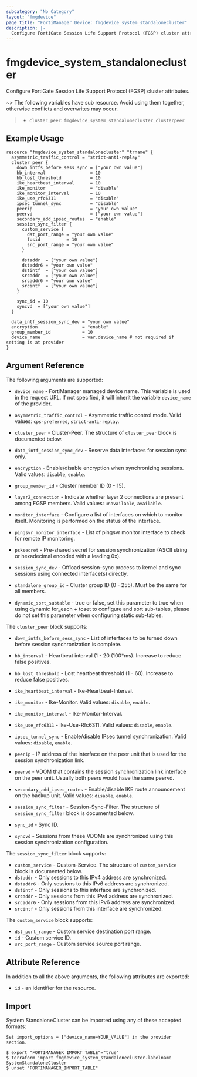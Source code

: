 ```yaml
---
subcategory: "No Category"
layout: "fmgdevice"
page_title: "FortiManager Device: fmgdevice_system_standalonecluster"
description: |-
  Configure FortiGate Session Life Support Protocol (FGSP) cluster attributes.
---
```


# fmgdevice_system_standalonecluster
Configure FortiGate Session Life Support Protocol (FGSP) cluster attributes.

~> The following variables have sub resource. Avoid using them together, otherwise conflicts and overwrites may occur.
>- `cluster_peer`: `fmgdevice_system_standalonecluster_clusterpeer`



## Example Usage

```hcl
resource "fmgdevice_system_standalonecluster" "trname" {
  asymmetric_traffic_control = "strict-anti-replay"
  cluster_peer {
    down_intfs_before_sess_sync = ["your own value"]
    hb_interval                 = 10
    hb_lost_threshold           = 10
    ike_heartbeat_interval      = 10
    ike_monitor                 = "disable"
    ike_monitor_interval        = 10
    ike_use_rfc6311             = "disable"
    ipsec_tunnel_sync           = "disable"
    peerip                      = "your own value"
    peervd                      = ["your own value"]
    secondary_add_ipsec_routes  = "enable"
    session_sync_filter {
      custom_service {
        dst_port_range = "your own value"
        fosid          = 10
        src_port_range = "your own value"
      }

      dstaddr  = ["your own value"]
      dstaddr6 = "your own value"
      dstintf  = ["your own value"]
      srcaddr  = ["your own value"]
      srcaddr6 = "your own value"
      srcintf  = ["your own value"]
    }

    sync_id = 10
    syncvd  = ["your own value"]
  }

  data_intf_session_sync_dev = "your own value"
  encryption                 = "enable"
  group_member_id            = 10
  device_name                = var.device_name # not required if setting is at provider
}
```

## Argument Reference


The following arguments are supported:

* `device_name` - FortiManager managed device name. This variable is used in the request URL. If not specified, it will inherit the variable `device_name` of the provider.

* `asymmetric_traffic_control` - Asymmetric traffic control mode. Valid values: `cps-preferred`, `strict-anti-replay`.

* `cluster_peer` - Cluster-Peer. The structure of `cluster_peer` block is documented below.
* `data_intf_session_sync_dev` - Reserve data interfaces for session sync only.
* `encryption` - Enable/disable encryption when synchronizing sessions. Valid values: `disable`, `enable`.

* `group_member_id` - Cluster member ID (0 - 15).
* `layer2_connection` - Indicate whether layer 2 connections are present among FGSP members. Valid values: `unavailable`, `available`.

* `monitor_interface` - Configure a list of interfaces on which to monitor itself. Monitoring is performed on the status of the interface.
* `pingsvr_monitor_interface` - List of pingsvr monitor interface to check for remote IP monitoring.
* `psksecret` - Pre-shared secret for session synchronization (ASCII string or hexadecimal encoded with a leading 0x).
* `session_sync_dev` - Offload session-sync process to kernel and sync sessions using connected interface(s) directly.
* `standalone_group_id` - Cluster group ID (0 - 255). Must be the same for all members.
* `dynamic_sort_subtable` - true or false, set this parameter to true when using dynamic for_each + toset to configure and sort sub-tables, please do not set this parameter when configuring static sub-tables.

The `cluster_peer` block supports:

* `down_intfs_before_sess_sync` - List of interfaces to be turned down before session synchronization is complete.
* `hb_interval` - Heartbeat interval (1 - 20 (100*ms). Increase to reduce false positives.
* `hb_lost_threshold` - Lost heartbeat threshold (1 - 60). Increase to reduce false positives.
* `ike_heartbeat_interval` - Ike-Heartbeat-Interval.
* `ike_monitor` - Ike-Monitor. Valid values: `disable`, `enable`.

* `ike_monitor_interval` - Ike-Monitor-Interval.
* `ike_use_rfc6311` - Ike-Use-Rfc6311. Valid values: `disable`, `enable`.

* `ipsec_tunnel_sync` - Enable/disable IPsec tunnel synchronization. Valid values: `disable`, `enable`.

* `peerip` - IP address of the interface on the peer unit that is used for the session synchronization link.
* `peervd` - VDOM that contains the session synchronization link interface on the peer unit. Usually both peers would have the same peervd.
* `secondary_add_ipsec_routes` - Enable/disable IKE route announcement on the backup unit. Valid values: `disable`, `enable`.

* `session_sync_filter` - Session-Sync-Filter. The structure of `session_sync_filter` block is documented below.
* `sync_id` - Sync ID.
* `syncvd` - Sessions from these VDOMs are synchronized using this session synchronization configuration.

The `session_sync_filter` block supports:

* `custom_service` - Custom-Service. The structure of `custom_service` block is documented below.
* `dstaddr` - Only sessions to this IPv4 address are synchronized.
* `dstaddr6` - Only sessions to this IPv6 address are synchronized.
* `dstintf` - Only sessions to this interface are synchronized.
* `srcaddr` - Only sessions from this IPv4 address are synchronized.
* `srcaddr6` - Only sessions from this IPv6 address are synchronized.
* `srcintf` - Only sessions from this interface are synchronized.

The `custom_service` block supports:

* `dst_port_range` - Custom service destination port range.
* `id` - Custom service ID.
* `src_port_range` - Custom service source port range.


## Attribute Reference

In addition to all the above arguments, the following attributes are exported:
* `id` - an identifier for the resource.

## Import

System StandaloneCluster can be imported using any of these accepted formats:
```
Set import_options = ["device_name=YOUR_VALUE"] in the provider section.

$ export "FORTIMANAGER_IMPORT_TABLE"="true"
$ terraform import fmgdevice_system_standalonecluster.labelname SystemStandaloneCluster
$ unset "FORTIMANAGER_IMPORT_TABLE"
```

